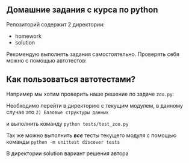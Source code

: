## Домашние задания с курса по python
Репозиторий содержит 2 директории:

* homework
* solution

Рекомендую выполнять задания самостоятельно. Проверять себя можно с помощью автотестов:

## Как пользоваться автотестами?
Например мы хотим проверить наше решение по задаче `zoo.py`:

Необходимо перейти в директорию с текущим модулем, в данному случае это `2) Базовые структуры данных` 

и выполнить команду `python tests/test_zoo.py`

Так же можно выполнить ***все*** тесты текущего модуля с помощью команды `python -m unittest discover tests`

В директории solution вариант решения автора
